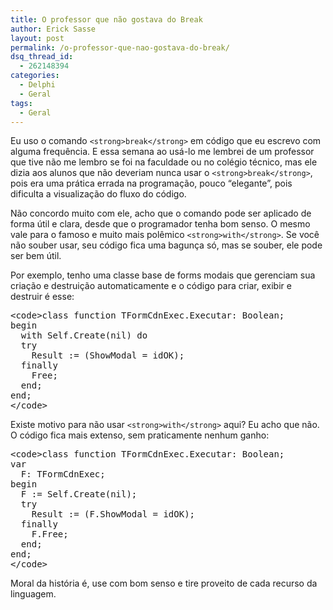 ```yaml
---
title: O professor que não gostava do Break
author: Erick Sasse
layout: post
permalink: /o-professor-que-nao-gostava-do-break/
dsq_thread_id:
  - 262148394
categories:
  - Delphi
  - Geral
tags:
  - Geral
---
```

Eu uso o comando `<strong>break</strong>` em código que eu escrevo com alguma frequência. E essa semana ao usá-lo me lembrei de um professor que tive não me lembro se foi na faculdade ou no colégio técnico, mas ele dizia aos alunos que não deveriam nunca usar o `<strong>break</strong>`, pois era uma prática errada na programação, pouco &#8220;elegante&#8221;, pois dificulta a visualização do fluxo do código. 

Não concordo muito com ele, acho que o comando pode ser aplicado de forma útil e clara, desde que o programador tenha bom senso. O mesmo vale para o famoso e muito mais polêmico `<strong>with</strong>`. Se você não souber usar, seu código fica uma bagunça só, mas se souber, ele pode ser bem útil.

Por exemplo, tenho uma classe base de forms modais que gerenciam sua criação e destruição automaticamente e o código para criar, exibir e destruir é esse:

<pre class="wp-code-highlight prettyprint">&lt;code&gt;class function TFormCdnExec.Executar: Boolean;
begin
  with Self.Create(nil) do
  try
    Result := (ShowModal = idOK);
  finally
    Free;
  end;
end;
&lt;/code&gt;</pre>

Existe motivo para não usar `<strong>with</strong>` aqui? Eu acho que não. O código fica mais extenso, sem praticamente nenhum ganho:

<pre class="wp-code-highlight prettyprint">&lt;code&gt;class function TFormCdnExec.Executar: Boolean;
var
  F: TFormCdnExec;
begin
  F := Self.Create(nil);
  try
    Result := (F.ShowModal = idOK);
  finally
    F.Free;
  end;
end;
&lt;/code&gt;</pre>

Moral da história é, use com bom senso e tire proveito de cada recurso da linguagem.